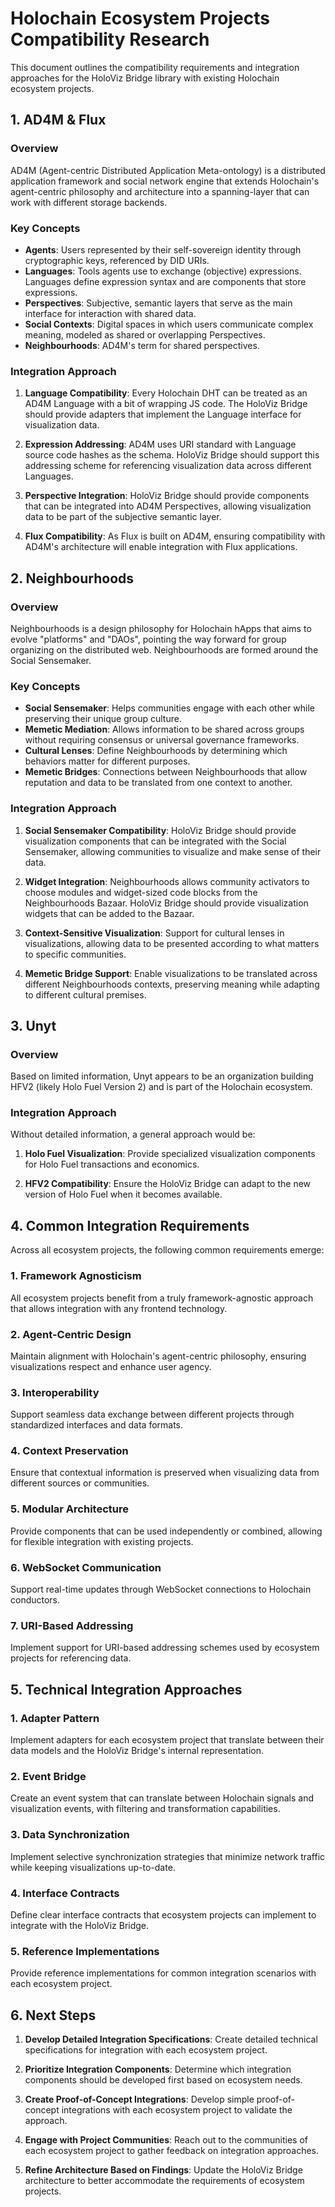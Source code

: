 # Holochain Ecosystem Projects Compatibility Research

This document outlines the compatibility requirements and integration approaches for the HoloViz Bridge library with existing Holochain ecosystem projects.

## 1. AD4M & Flux

### Overview
AD4M (Agent-centric Distributed Application Meta-ontology) is a distributed application framework and social network engine that extends Holochain's agent-centric philosophy and architecture into a spanning-layer that can work with different storage backends.

### Key Concepts
- **Agents**: Users represented by their self-sovereign identity through cryptographic keys, referenced by DID URIs.
- **Languages**: Tools agents use to exchange (objective) expressions. Languages define expression syntax and are components that store expressions.
- **Perspectives**: Subjective, semantic layers that serve as the main interface for interaction with shared data.
- **Social Contexts**: Digital spaces in which users communicate complex meaning, modeled as shared or overlapping Perspectives.
- **Neighbourhoods**: AD4M's term for shared perspectives.

### Integration Approach
1. **Language Compatibility**: Every Holochain DHT can be treated as an AD4M Language with a bit of wrapping JS code. The HoloViz Bridge should provide adapters that implement the Language interface for visualization data.

2. **Expression Addressing**: AD4M uses URI standard with Language source code hashes as the schema. HoloViz Bridge should support this addressing scheme for referencing visualization data across different Languages.

3. **Perspective Integration**: HoloViz Bridge should provide components that can be integrated into AD4M Perspectives, allowing visualization data to be part of the subjective semantic layer.

4. **Flux Compatibility**: As Flux is built on AD4M, ensuring compatibility with AD4M's architecture will enable integration with Flux applications.

## 2. Neighbourhoods

### Overview
Neighbourhoods is a design philosophy for Holochain hApps that aims to evolve "platforms" and "DAOs", pointing the way forward for group organizing on the distributed web. Neighbourhoods are formed around the Social Sensemaker.

### Key Concepts
- **Social Sensemaker**: Helps communities engage with each other while preserving their unique group culture.
- **Memetic Mediation**: Allows information to be shared across groups without requiring consensus or universal governance frameworks.
- **Cultural Lenses**: Define Neighbourhoods by determining which behaviors matter for different purposes.
- **Memetic Bridges**: Connections between Neighbourhoods that allow reputation and data to be translated from one context to another.

### Integration Approach
1. **Social Sensemaker Compatibility**: HoloViz Bridge should provide visualization components that can be integrated with the Social Sensemaker, allowing communities to visualize and make sense of their data.

2. **Widget Integration**: Neighbourhoods allows community activators to choose modules and widget-sized code blocks from the Neighbourhoods Bazaar. HoloViz Bridge should provide visualization widgets that can be added to the Bazaar.

3. **Context-Sensitive Visualization**: Support for cultural lenses in visualizations, allowing data to be presented according to what matters to specific communities.

4. **Memetic Bridge Support**: Enable visualizations to be translated across different Neighbourhoods contexts, preserving meaning while adapting to different cultural premises.

## 3. Unyt

### Overview
Based on limited information, Unyt appears to be an organization building HFV2 (likely Holo Fuel Version 2) and is part of the Holochain ecosystem.

### Integration Approach
Without detailed information, a general approach would be:

1. **Holo Fuel Visualization**: Provide specialized visualization components for Holo Fuel transactions and economics.

2. **HFV2 Compatibility**: Ensure the HoloViz Bridge can adapt to the new version of Holo Fuel when it becomes available.

## 4. Common Integration Requirements

Across all ecosystem projects, the following common requirements emerge:

### 1. Framework Agnosticism
All ecosystem projects benefit from a truly framework-agnostic approach that allows integration with any frontend technology.

### 2. Agent-Centric Design
Maintain alignment with Holochain's agent-centric philosophy, ensuring visualizations respect and enhance user agency.

### 3. Interoperability
Support seamless data exchange between different projects through standardized interfaces and data formats.

### 4. Context Preservation
Ensure that contextual information is preserved when visualizing data from different sources or communities.

### 5. Modular Architecture
Provide components that can be used independently or combined, allowing for flexible integration with existing projects.

### 6. WebSocket Communication
Support real-time updates through WebSocket connections to Holochain conductors.

### 7. URI-Based Addressing
Implement support for URI-based addressing schemes used by ecosystem projects for referencing data.

## 5. Technical Integration Approaches

### 1. Adapter Pattern
Implement adapters for each ecosystem project that translate between their data models and the HoloViz Bridge's internal representation.

### 2. Event Bridge
Create an event system that can translate between Holochain signals and visualization events, with filtering and transformation capabilities.

### 3. Data Synchronization
Implement selective synchronization strategies that minimize network traffic while keeping visualizations up-to-date.

### 4. Interface Contracts
Define clear interface contracts that ecosystem projects can implement to integrate with the HoloViz Bridge.

### 5. Reference Implementations
Provide reference implementations for common integration scenarios with each ecosystem project.

## 6. Next Steps

1. **Develop Detailed Integration Specifications**: Create detailed technical specifications for integration with each ecosystem project.

2. **Prioritize Integration Components**: Determine which integration components should be developed first based on ecosystem needs.

3. **Create Proof-of-Concept Integrations**: Develop simple proof-of-concept integrations with each ecosystem project to validate the approach.

4. **Engage with Project Communities**: Reach out to the communities of each ecosystem project to gather feedback on integration approaches.

5. **Refine Architecture Based on Findings**: Update the HoloViz Bridge architecture to better accommodate the requirements of ecosystem projects.
